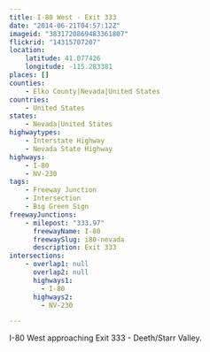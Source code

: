 ```yaml
---
title: I-80 West - Exit 333
date: "2014-06-21T04:57:12Z"
imageid: "3831720869483361807"
flickrid: "14315707207"
location:
    latitude: 41.077426
    longitude: -115.283381
places: []
counties:
    - Elko County|Nevada|United States
countries:
    - United States
states:
    - Nevada|United States
highwaytypes:
    - Interstate Highway
    - Nevada State Highway
highways:
    - I-80
    - NV-230
tags:
    - Freeway Junction
    - Intersection
    - Big Green Sign
freewayJunctions:
    - milepost: "333.97"
      freewayName: I-80
      freewaySlug: i80-nevada
      description: Exit 333
intersections:
    - overlap1: null
      overlap2: null
      highways1:
        - I-80
      highways2:
        - NV-230

---
```

I-80 West approaching Exit 333 - Deeth/Starr Valley.